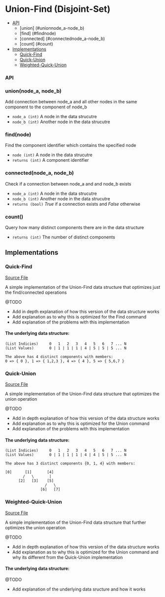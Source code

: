 # Union-Find (Disjoint-Set)

+ [API](#api)
  + [union] (#unionnode_a-node_b)
  + [find] (#findnode)
  + [connected] (#connectednode_a-node_b)
  + [count] (#count)
+ [Implementations](#implementations)
  + [Quick-Find](#quick-find)
  + [Quick-Union](#quick-union)
  + [Weighted-Quick-Union](#weighted-quick-union)

### API

### union(node_a, node_b)
Add connection between node_a and all other nodes in the same component to the component of node_b
  + `node_a (int)` A node in the data strucutre
  + `node_b (int)` Another node in the data strucutre

### find(node)
Find the component identifier which contains the specified node
  + `node (int)` A node in the data strucutre
  + `returns (int)` A component identifier

### connected(node_a, node_b)
Check if a connection between node_a and and node_b exists
  + `node_a (int)` A node in the data strucutre
  + `node_b (int)` Another node in the data strucutre
  + `returns (bool)` *True* if a connection exists and *False* otherwise

### count()
Query how many distinct components there are in the data structure
  + `returns (int)` The number of distinct components

## Implementations

### Quick-Find

[Source File](https://github.com/rocketedaway/data-structures-and-algorithms/blob/master/data_structures/union_find/quick_find.py)

A simple implementation of the Union-Find data structure that optimizes just the find/connected operations

@TODO
+ Add in depth explanation of how this version of the data structure works
+ Add explanation as to why this is optimized for the Find command
+ Add explanation of the problems with this implementation

#### The underlying data structure:
```
(List Indicies)     0   1   2   3   4   5   6   7 ... N
(List Values)       0 | 1 | 1 | 1 | 4 | 5 | 5 | 5 ... N

The above has 4 distinct components with members:
0 => { 0 }, 1 => { 1,2,3 }, 4 => { 4 }, 5 => { 5,6,7 }
```

### Quick-Union

[Source File](https://github.com/rocketedaway/data-structures-and-algorithms/blob/master/data_structures/union_find/quick_union.py)

A simple implementation of the Union-Find data structure that optimizes the union operation

@TODO
+ Add in depth explanation of how this version of the data structure works
+ Add explanation as to why this is optimized for the Union command
+ Add explanation of the problems with this implementation

#### The underlying data structure:
```
(List Indicies)     0   1   2   3   4   5   6   7 ... N
(List Values)       0 | 1 | 1 | 1 | 4 | 4 | 5 | 5 ... N

The above has 3 distinct components {0, 1, 4} with members:

[0]      [1]       [4]
        /   \       |
      [2]   [3]    [5]
                  /   \
                [6]   [7]
```

### Weighted-Quick-Union

[Source File](https://github.com/rocketedaway/data-structures-and-algorithms/blob/master/data_structures/union_find/quick_union_weighted.py)

A simple implementation of the Union-Find data structure that further optimizes the union operation

@TODO
+ Add in depth explanation of how this version of the data structure works
+ Add explanation as to why this is optimized for the Union command and why its different from the Quick-Union implementation

#### The underlying data structure:
@TODO
+ Add explanation of the underlying data sructure and how it works
